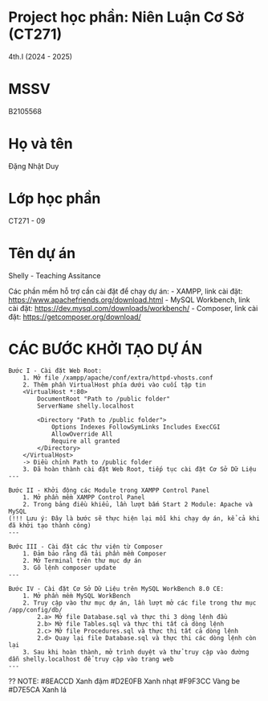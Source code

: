 # Project học phần: Niên Luận Cơ Sở (CT271)
4th.I (2024 - 2025)

# MSSV 
B2105568

# Họ và tên 
Đặng Nhật Duy

# Lớp học phần
CT271 - 09

# Tên dự án
Shelly - Teaching Assitance

Các phần mềm hỗ trợ cần cài đặt để chạy dự án:
    - XAMPP, link cài đặt: https://www.apachefriends.org/download.html
    - MySQL Workbench, link cài đặt: https://dev.mysql.com/downloads/workbench/ 
    - Composer, link cài đặt: https://getcomposer.org/download/

# CÁC BƯỚC KHỞI TẠO DỰ ÁN
    Bước I - Cài đặt Web Root:
        1. Mở file /xampp/apache/conf/extra/httpd-vhosts.conf
        2. Thêm phần VirtualHost phía dưới vào cuối tập tin
        <VirtualHost *:80>
            DocumentRoot "Path to /public folder"
            ServerName shelly.localhost

            <Directory "Path to /public folder">
                Options Indexes FollowSymLinks Includes ExecCGI
                AllowOverride All
                Require all granted
            </Directory>
        </VirtualHost>
        -> Điều chỉnh Path to /public folder
        3. Đã hoàn thành cài đặt Web Root, tiếp tục cài đặt Cơ Sở Dữ Liệu
    ---
    
    Bước II - Khởi động các Module trong XAMPP Control Panel
        1. Mở phần mềm XAMPP Control Panel
        2. Trong bảng điều khiểu, lần lượt bấm Start 2 Module: Apache và MySQL
    (!!! Lưu ý: Đây là bước sẽ thực hiện lại mỗi khi chạy dự án, kể cả khi đã khởi tạo thành công)
    ---

    Bước III - Cài đặt các thư viện từ Composer
        1. Đảm bảo rằng đã tải phần mềm Composer
        2. Mở Terminal trên thư mục dự án
        3. Gõ lệnh composer update
    ---    

    Bước IV - Cài đặt Cơ Sở Dữ Liệu trên MySQL WorkBench 8.0 CE:
        1. Mở phần mềm MySQL WorkBench
        2. Truy cập vào thư mục dự án, lần lượt mở các file trong thư mục /app/config/db/
            2.a> Mở file Database.sql và thực thi 3 dòng lệnh đầu
            2.b> Mở file Tables.sql và thực thi tất cả dòng lệnh
            2.c> Mở file Procedures.sql và thực thi tất cả dòng lệnh
            2.d> Quay lại file Database.sql và thực thi các dòng lệnh còn lại
        3. Sau khi hoàn thành, mở trình duyệt và thử truy cập vào đường dẫn shelly.localhost để truy cập vào trang web
    ---


?? NOTE:
    #8EACCD Xanh đậm
    #D2E0FB Xanh nhạt
    #F9F3CC Vàng be
    #D7E5CA Xanh lá